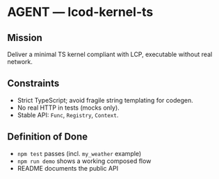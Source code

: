 # AGENT — lcod-kernel-ts

## Mission
Deliver a minimal TS kernel compliant with LCP, executable without real network.

## Constraints
- Strict TypeScript; avoid fragile string templating for codegen.
- No real HTTP in tests (mocks only).
- Stable API: `Func`, `Registry`, `Context`.

## Definition of Done
- `npm test` passes (incl. `my_weather` example)
- `npm run demo` shows a working composed flow
- README documents the public API
